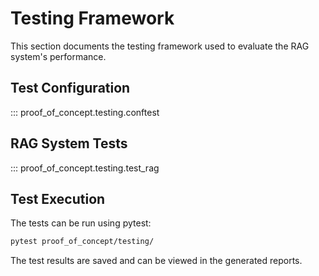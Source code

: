 # Testing Framework

This section documents the testing framework used to evaluate the RAG system's performance.

## Test Configuration

::: proof_of_concept.testing.conftest


## RAG System Tests

::: proof_of_concept.testing.test_rag

## Test Execution

The tests can be run using pytest:

```bash
pytest proof_of_concept/testing/
```

The test results are saved and can be viewed in the generated reports. 